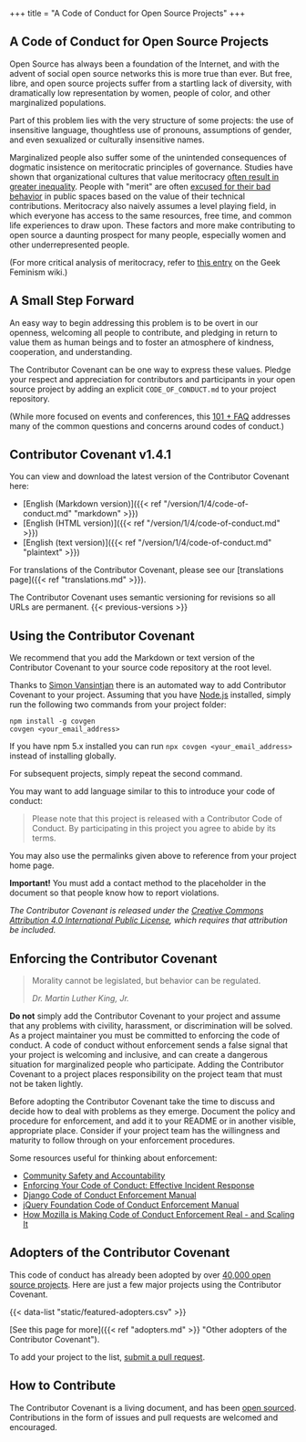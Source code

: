 +++
title = "A Code of Conduct for Open Source Projects"
+++

## A Code of Conduct for Open Source Projects

Open Source has always been a foundation of the Internet, and with the advent of social open source networks this is more true than ever.
But free, libre, and open source projects suffer from a startling lack of diversity, with dramatically low representation by women, people of color, and other marginalized populations.

Part of this problem lies with the very structure of some projects: the use of insensitive language, thoughtless use of pronouns, assumptions of gender, and even sexualized or culturally insensitive names.

Marginalized people also suffer some of the unintended consequences of dogmatic insistence on meritocratic principles of governance.
Studies have shown that organizational cultures that value meritocracy [often result in greater inequality](http://asq.sagepub.com/content/55/4/543.short).
People with "merit" are often [excused for their bad behavior](https://modelviewculture.com/pieces/the-dehumanizing-myth-of-the-meritocracy) in public spaces based on the value of their technical contributions.
Meritocracy also naively assumes a level playing field, in which everyone has access to the same resources, free time, and common life experiences to draw upon.
These factors and more make contributing to open source a daunting prospect for many people, especially women and other underrepresented people.

(For more critical analysis of meritocracy, refer to [this entry](http://geekfeminism.wikia.com/wiki/Meritocracy) on the Geek Feminism wiki.)


## A Small Step Forward

An easy way to begin addressing this problem is to be overt in our openness, welcoming all people to contribute, and pledging in return to value them as human beings and to foster an atmosphere of kindness, cooperation, and understanding.

The Contributor Covenant can be one way to express these values.
Pledge your respect and appreciation for contributors and participants in your open source project by adding an explicit `CODE_OF_CONDUCT.md` to your project repository.

(While more focused on events and conferences, this [101 + FAQ](https://www.ashedryden.com/blog/codes-of-conduct-101-faq) addresses many of the common questions and concerns around codes of conduct.)


## Contributor Covenant v1.4.1

You can view and download the latest version of the Contributor Covenant here:

- [English (Markdown version)]({{< ref "/version/1/4/code-of-conduct.md" "markdown" >}})
- [English (HTML version)]({{< ref "/version/1/4/code-of-conduct.md" >}})
- [English (text version)]({{< ref "/version/1/4/code-of-conduct.md" "plaintext" >}})

For translations of the Contributor Covenant, please see our [translations page]({{< ref "translations.md" >}}).

The Contributor Covenant uses semantic versioning for revisions so all URLs are permanent.
{{< previous-versions >}}

## Using the Contributor Covenant

We recommend that you add the Markdown or text version of the
Contributor Covenant to your source code repository at the root level.

Thanks to [Simon Vansintjan](https://github.com/simonv3/covenant-generator) there is an automated way to add Contributor Covenant to your project.
Assuming that you have [Node.js](https://nodejs.org/en/ "Node.js Homepage") installed, simply run the following two commands from your project folder:

```
npm install -g covgen
covgen <your_email_address>
```

If you have npm 5.x installed you can run `npx covgen <your_email_address>` instead of installing globally.

For subsequent projects, simply repeat the second command.

You may want to add language similar to this to introduce your code of conduct:

> Please note that this project is released with a Contributor Code of
> Conduct. By participating in this project you agree to abide by its
> terms.

You may also use the permalinks given above to reference from your project home page.

<strong class="important">Important!</strong> You must add a contact method to the placeholder in the document so that people know how to report violations.

*The Contributor Covenant is released under the [Creative Commons Attribution 4.0 International Public License](https://github.com/ContributorCovenant/contributor_covenant/blob/master/LICENSE.md), which requires that attribution be included.*


## Enforcing the Contributor Covenant

> Morality cannot be legislated, but behavior can be regulated.
>
> <cite>Dr. Martin Luther King, Jr.</cite>

**Do not** simply add the Contributor Covenant to your project and assume that any problems with civility, harassment, or discrimination will be solved.
As a project maintainer you must be committed to enforcing the code of conduct.
A code of conduct without enforcement sends a false signal that your project is welcoming and inclusive, and can create a dangerous situation for marginalized people who participate.
Adding the Contributor Covenant to a project places responsibility on the project team that must not be taken lightly.

Before adopting the Contributor Covenant take the time to discuss and decide how to deal with problems as they emerge.
Document the policy and procedure for enforcement, and add it to your README or in another visible, appropriate place.
Consider if your project team has the willingness and maturity to follow through on your enforcement procedures.

Some resources useful for thinking about enforcement:

- [Community Safety and Accountability](http://safetyfirstpdx.org)
- [Enforcing Your Code of Conduct: Effective Incident Response](http://www.slideshare.net/aeschright/enforcing-your-code-of-conduct-effective-incident-response)
- [Django Code of Conduct Enforcement Manual](https://www.djangoproject.com/conduct/enforcement-manual/)
- [jQuery Foundation Code of Conduct Enforcement Manual](https://js.foundation/community/code-of-conduct/enforcement)
- [How Mozilla is Making Code of Conduct Enforcement Real - and Scaling It](https://medium.com/mozilla-open-innovation/how-were-making-code-of-conduct-enforcement-real-and-scaling-it-3e382cf94415)


## Adopters of the Contributor Covenant

This code of conduct has already been adopted by over [40,000 open source projects](https://github.com/search?l=&q=%22This+Code+of+Conduct+is+adapted+from+the+%5BContributor+Covenant%5D%22+path%3A%22%2F%22+fork%3Afalse&ref=advsearch&type=Code).
Here are just a few major projects using the Contributor Covenant.

{{< data-list "static/featured-adopters.csv" >}}

[See this page for more]({{< ref "adopters.md" >}} "Other adopters of the Contributor Covenant").

To add your project to the list, [submit a pull request](https://github.com/ContributorCovenant/contributor_covenant "Contributor Covenant source code").


## How to Contribute

The Contributor Covenant is a living document, and has been [open sourced](https://github.com/ContributorCovenant/contributor_covenant "Contributor Covenant source code").
Contributions in the form of issues and pull requests are welcomed and encouraged.
